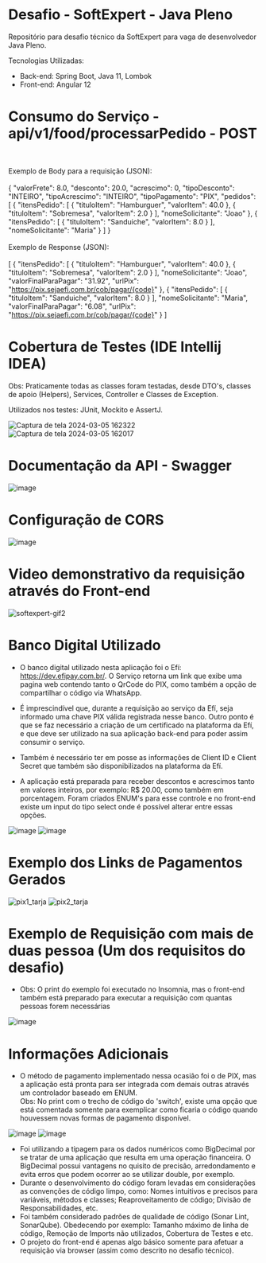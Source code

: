 # Desafio - SoftExpert - Java Pleno
Repositório para desafio técnico da SoftExpert para vaga de desenvolvedor Java Pleno.

Tecnologias Utilizadas:
 - Back-end: Spring Boot, Java 11, Lombok
 - Front-end: Angular 12

# Consumo do Serviço - api/v1/food/processarPedido - POST
<br>

Exemplo de Body para a requisição (JSON):
<br><br>
{
	"valorFrete": 8.0,
	"desconto": 20.0,
	"acrescimo": 0,
	"tipoDesconto": "INTEIRO",
	"tipoAcrescimo": "INTEIRO",
	"tipoPagamento": "PIX",
	"pedidos": [
		{
			"itensPedido": [
				{
					"tituloItem": "Hamburguer",
					"valorItem": 40.0
				},
				{
					"tituloItem": "Sobremesa",
					"valorItem": 2.0
				}
			],
			"nomeSolicitante": "Joao"
		},
		{
			"itensPedido": [
				{
					"tituloItem": "Sanduiche",
					"valorItem": 8.0
				}
			],
			"nomeSolicitante": "Maria"
		}
	]
}
<br><br>
Exemplo de Response (JSON):
<br><br>
[
	{
		"itensPedido": [
			{
				"tituloItem": "Hamburguer",
				"valorItem": 40.0
			},
			{
				"tituloItem": "Sobremesa",
				"valorItem": 2.0
			}
		],
		"nomeSolicitante": "Joao",
		"valorFinalParaPagar": "31.92",
		"urlPix": "https://pix.sejaefi.com.br/cob/pagar/{code}"
	},
	{
		"itensPedido": [
			{
				"tituloItem": "Sanduiche",
				"valorItem": 8.0
			}
		],
		"nomeSolicitante": "Maria",
		"valorFinalParaPagar": "6.08",
		"urlPix": "https://pix.sejaefi.com.br/cob/pagar/{code}"
	}
]

# Cobertura de Testes (IDE Intellij IDEA)
Obs: Praticamente todas as classes foram testadas, desde DTO's, classes de apoio (Helpers), Services, Controller e Classes de Exception.

Utilizados nos testes: JUnit, Mockito e AssertJ.

![Captura de tela 2024-03-05 162322](https://github.com/feilonn/desafio-SE/assets/60004704/0acde07a-40de-4a68-bfbf-cc79dc0edcdd)
![Captura de tela 2024-03-05 162017](https://github.com/feilonn/desafio-SE/assets/60004704/fabad142-7a5d-41b7-8433-8e33e8262a03)

# Documentação da API - Swagger
![image](https://github.com/feilonn/desafio-SE/assets/60004704/cd5a434c-7c78-4fd4-801b-151e8dc9a75a)

# Configuração de CORS
![image](https://github.com/feilonn/desafio-SE/assets/60004704/6cd11be9-dc64-4223-b1c8-92d735fbc271)


# Video demonstrativo da requisição através do Front-end
![softexpert-gif2](https://github.com/feilonn/desafio-softexpert/assets/60004704/b1ca3d87-61a8-4e1e-94bc-5d57bd7b2130)

# Banco Digital Utilizado
- O banco digital utilizado nesta aplicação foi o Efí: https://dev.efipay.com.br/. O Serviço retorna um link que exibe uma pagina web contendo tanto o QrCode do PIX, como também a opção de compartilhar o código via WhatsApp.
- É imprescindível que, durante a requisição ao serviço da Efí, seja informado uma chave PIX válida registrada nesse banco. Outro ponto é que se faz necessário a criação de um certificado na plataforma da Efí, e que deve ser utilizado na sua aplicação back-end para poder assim consumir o serviço.
- Também é necessário ter em posse as informações de Client ID e Client Secret que também são disponibilizados na plataforma da Efí.
  
- A aplicação está preparada para receber descontos e acrescimos tanto em valores inteiros, por exemplo: R$ 20.00, como também em porcentagem. Foram criados ENUM's para esse controle e no front-end existe um input do tipo select onde é possível alterar entre essas opções.
  
![image](https://github.com/feilonn/desafio-SE/assets/60004704/018adfc4-a0cb-4d0a-948f-2ee5aa0b31de)
![image](https://github.com/feilonn/desafio-SE/assets/60004704/ffecbb57-979b-4798-bc45-e8b3e984e5cc)

# Exemplo dos Links de Pagamentos Gerados
![pix1_tarja](https://github.com/feilonn/desafio-SE/assets/60004704/37bd0032-24e5-4362-9fdd-5c77fa84d61a)
![pix2_tarja](https://github.com/feilonn/desafio-SE/assets/60004704/c328dc01-32ec-4f42-9696-26873166f8b0)

# Exemplo de Requisição com mais de duas pessoa (Um dos requisitos do desafio)
- Obs: O print do exemplo foi executado no Insomnia, mas o front-end também está preparado para executar a requisição com quantas pessoas forem necessárias

![image](https://github.com/feilonn/desafio-SE/assets/60004704/c7024151-d4b0-442c-8b94-fdbfdb2ccd39)

# Informações Adicionais
- O método de pagamento implementado nessa ocasião foi o de PIX, mas a aplicação está pronta para ser integrada com demais outras através um controlador baseado em ENUM.
<br>Obs: No print com o trecho de código do 'switch', existe uma opção que está comentada somente para exemplicar como ficaria o código quando houvessem novas formas de pagamento disponível.

![image](https://github.com/feilonn/desafio-SE/assets/60004704/6a0c5be6-fcce-4a8d-ac08-bb875c544336)
![image](https://github.com/feilonn/desafio-SE/assets/60004704/93d655a8-41c3-48b2-b65c-1eeff82c65a6)

- Foi utilizando a tipagem para os dados numéricos como BigDecimal por se tratar de uma aplicação que resulta em uma operação financeira. O BigDecimal possui vantagens no quisito de precisão, arredondamento e evita erros que podem ocorrer ao se utilizar double, por exemplo.
- Durante o desenvolvimento do código foram levadas em considerações as convenções de código limpo, como: Nomes intuitivos e precisos para variáveis, métodos e classes; Reaproveitamento de código; Divisão de Responsabilidades, etc.
- Foi também considerado padrões de qualidade de código (Sonar Lint, SonarQube). Obedecendo por exemplo: Tamanho máximo de linha de código, Remoção de Imports não utilizados, Cobertura de Testes e etc. 
- O projeto do front-end é apenas algo básico somente para afetuar a requisição via browser (assim como descrito no desafio técnico).
